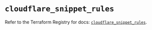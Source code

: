 # `cloudflare_snippet_rules`

Refer to the Terraform Registry for docs: [`cloudflare_snippet_rules`](https://registry.terraform.io/providers/cloudflare/cloudflare/4.48.0/docs/resources/snippet_rules).
